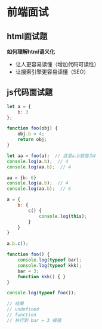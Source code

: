 # 前端面试

## html面试题

**如何理解html语义化**

- 让人更容易读懂（增加代码可读性）
- 让搜索引擎更容易读懂（SEO）







## js代码面试题

```javascript
let a = {
    b: 3
};

function foo(obj) {
    obj.b = 4;
    return obj;
}

let aa = foo(a);  // 这里a.b赋值为4
console.log(a.b);  // 4
console.log(aa.b);  // 4

aa = {b: 6}
console.log(a.b);  // 4
console.log(aa.b);  // 6
```

```javascript
a = {
    b: {
        c() {
            console.log(this);
        }
    }
}

a.b.c();
```

```javascript
function foo() {
    console.log(typeof bar); 
    console.log(typeof kkk);
    bar = 3;
    function kkk() { }
}

console.log(typeof foo());

// 结果 
// undefined
// function
// 执行到 bar = 3 报错
```

